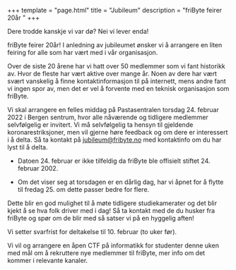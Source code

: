 +++
template = "page.html"
title = "Jubileum"
description = "friByte feirer 20år " 
+++

Dere trodde kanskje vi var dø? Nei vi lever enda!

friByte feirer 20år! I anledning av jubileumet ønsker vi å arrangere en liten
feiring for alle som har vært med i vår organisasjon.

Over de siste 20 årene har vi hatt over 50 medlemmer som vi fant historikk av.
Hvor de fleste har vært aktive over mange år. Noen av dere har vært svært
vanskelig å finne kontaktinformasjon til på internett, mens andre fant vi ingen
spor av, men det er vel å forvente med en teknisk organisasjon som friByte.

Vi skal arrangere en felles middag på Pastasentralen torsdag 24. februar 2022 i
Bergen sentrum, hvor alle nåværende og tidligere medlemmer selvfølgelig er
invitert. Vi må selvfølgelig ta hensyn til gjeldende koronarestriksjoner, men
vil gjerne høre feedback og om dere er interessert i å delta. Så ta kontakt på
[jubileum@fribyte.no](mailto:jubileum@fribyte.no) med kontaktinfo om du har lyst
til å delta.

- Datoen 24. februar er ikke tilfeldig da friByte ble offisielt stiftet 24.
  februar 2002.

- Om det viser seg at torsdagen er en dårlig dag, har vi åpnet for å flytte til
  fredag 25. om dette passer bedre for flere.

Dette blir en god mulighet til å møte tidligere studiekamerater og det blir
kjekt å se hva folk driver med i dag! Så ta kontakt med de du husker fra friByte
og spør om de blir med så satser vi på en hyggelig aften!

Vi setter svarfrist for deltakelse til 10. februar (to uker før).

Vi vil og arrangere en åpen CTF på informatikk for studenter denne uken med mål
om å rekruttere nye medlemmer til friByte, mer info om det kommer i relevante
kanaler.

